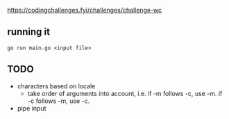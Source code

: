https://codingchallenges.fyi/challenges/challenge-wc

## running it
```
go run main.go <input file>
```

## TODO

* characters based on locale
  * take order of arguments into account, i.e. if -m follows -c, use -m. if -c follows -m, use -c.
* pipe input
